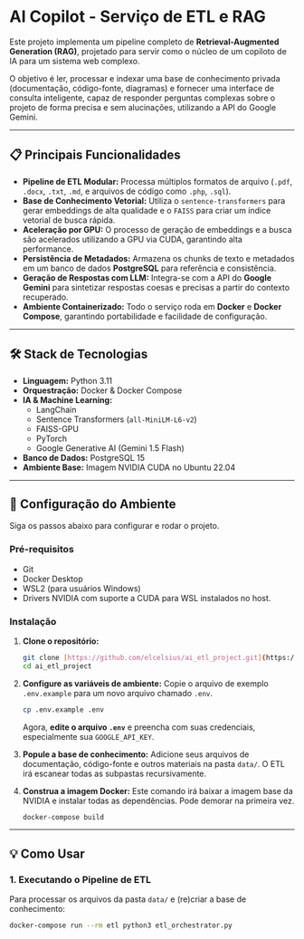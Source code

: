 # AI Copilot - Serviço de ETL e RAG

Este projeto implementa um pipeline completo de **Retrieval-Augmented Generation (RAG)**, projetado para servir como o núcleo de um copiloto de IA para um sistema web complexo.

O objetivo é ler, processar e indexar uma base de conhecimento privada (documentação, código-fonte, diagramas) e fornecer uma interface de consulta inteligente, capaz de responder perguntas complexas sobre o projeto de forma precisa e sem alucinações, utilizando a API do Google Gemini.

---

## 📋 Principais Funcionalidades

* **Pipeline de ETL Modular:** Processa múltiplos formatos de arquivo (`.pdf`, `.docx`, `.txt`, `.md`, e arquivos de código como `.php`, `.sql`).
* **Base de Conhecimento Vetorial:** Utiliza o `sentence-transformers` para gerar embeddings de alta qualidade e o `FAISS` para criar um índice vetorial de busca rápida.
* **Aceleração por GPU:** O processo de geração de embeddings e a busca são acelerados utilizando a GPU via CUDA, garantindo alta performance.
* **Persistência de Metadados:** Armazena os chunks de texto e metadados em um banco de dados **PostgreSQL** para referência e consistência.
* **Geração de Respostas com LLM:** Integra-se com a API do **Google Gemini** para sintetizar respostas coesas e precisas a partir do contexto recuperado.
* **Ambiente Containerizado:** Todo o serviço roda em **Docker** e **Docker Compose**, garantindo portabilidade e facilidade de configuração.

---

## 🛠️ Stack de Tecnologias

* **Linguagem:** Python 3.11
* **Orquestração:** Docker & Docker Compose
* **IA & Machine Learning:**
    * LangChain
    * Sentence Transformers (`all-MiniLM-L6-v2`)
    * FAISS-GPU
    * PyTorch
    * Google Generative AI (Gemini 1.5 Flash)
* **Banco de Dados:** PostgreSQL 15
* **Ambiente Base:** Imagem NVIDIA CUDA no Ubuntu 22.04

---

## 🚀 Configuração do Ambiente

Siga os passos abaixo para configurar e rodar o projeto.

### Pré-requisitos

* Git
* Docker Desktop
* WSL2 (para usuários Windows)
* Drivers NVIDIA com suporte a CUDA para WSL instalados no host.

### Instalação

1.  **Clone o repositório:**
    ```bash
    git clone [https://github.com/elcelsius/ai_etl_project.git](https://github.com/elcelsius/ai_etl_project.git)
    cd ai_etl_project
    ```

2.  **Configure as variáveis de ambiente:**
    Copie o arquivo de exemplo `.env.example` para um novo arquivo chamado `.env`.
    ```bash
    cp .env.example .env
    ```
    Agora, **edite o arquivo `.env`** e preencha com suas credenciais, especialmente sua `GOOGLE_API_KEY`.

3.  **Popule a base de conhecimento:**
    Adicione seus arquivos de documentação, código-fonte e outros materiais na pasta `data/`. O ETL irá escanear todas as subpastas recursivamente.

4.  **Construa a imagem Docker:**
    Este comando irá baixar a imagem base da NVIDIA e instalar todas as dependências. Pode demorar na primeira vez.
    ```bash
    docker-compose build
    ```

---

## 💡 Como Usar

### 1. Executando o Pipeline de ETL

Para processar os arquivos da pasta `data/` e (re)criar a base de conhecimento:
```bash
docker-compose run --rm etl python3 etl_orchestrator.py